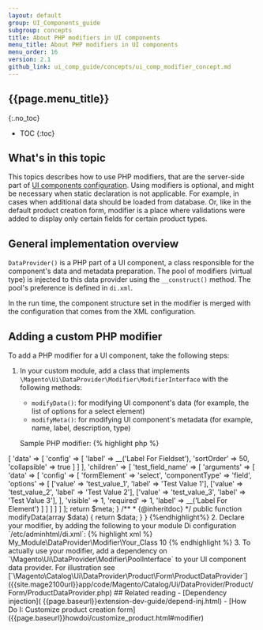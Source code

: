 ```yaml
---
layout: default
group: UI_Components_guide
subgroup: concepts
title: About PHP modifiers in UI components
menu_title: About PHP modifiers in UI components
menu_order: 16
version: 2.1
github_link: ui_comp_guide/concepts/ui_comp_modifier_concept.md
---
```


## {{page.menu_title}}  
{:.no_toc}

* TOC
{:toc}

## What's in this topic

This topics describes how to use PHP modifiers, that are the server-side part of [UI components configuration]({{page.baseurl}}ui_comp_guide/concepts/ui_comp_architecture_concept.html). Using modifiers is optional, and might be necessary when static declaration is not applicable. For example, in cases when additional data should be loaded from database. Or, like in the default product creation form, modifier is a place where validations were added to display only certain fields for certain product types.

## General implementation overview

`DataProvider()` is a PHP part of a UI component, a class responsible for the component's data and metadata preparation. The pool of modifiers (virtual type) is injected to this data provider using the `__construct()` method. The pool's preference is defined in `di.xml`.

In the run time, the component structure set in the modifier is merged with the configuration that comes from the XML configuration.

## Adding a custom PHP modifier

To add a PHP modifier for a UI component, take the following steps:

1. In your custom module, add a class that implements `\Magento\Ui\DataProvider\Modifier\ModifierInterface` with the following methods:
	- `modifyData()`: for modifying UI component's data (for example, the list of options for a select element)
	- `modifyMeta()`: for modifying UI component's metadata (for example, name, label, description, type)
   
   Sample PHP modifier:
{% highlight php %}

<?php

use Magento\Catalog\Ui\DataProvider\Product\Form\Modifier\AbstractModifier;

class Example extends AbstractModifier
{
    public function modifyMeta(array $meta)
    {
        $meta['test_fieldset_name'] = [
            'arguments' => [
                'data' => [
                    'config' => [
                        'label' => __('Label For Fieldset'),
                        'sortOrder' => 50,
                        'collapsible' => true
                    ]
                ]
            ],
            'children' => [
                'test_field_name' => [
                    'arguments' => [
                        'data' => [
                            'config' => [
                                'formElement' => 'select',
                                'componentType' => 'field',
                                'options' => [
                                    ['value' => 'test_value_1', 'label' => 'Test Value 1'],
                                    ['value' => 'test_value_2', 'label' => 'Test Value 2'],
                                    ['value' => 'test_value_3', 'label' => 'Test Value 3'],
                                ],
                                'visible' => 1,
                                'required' => 1,
                                'label' => __('Label For Element')
                            ]
                        ]
                    ]
                ]
            ]
        ];

 return $meta;
    }

    /**
     * {@inheritdoc}
     */
    public function modifyData(array $data)
    {
        return $data;
    }
}
{%endhighlight%}

2. Declare your modifier, by adding the following to your module Di configuration `<Your_Module>/etc/adminhtml/di.xml`:

{% highlight xml %}
    <virtualType name="My_Module\Ui\DataProvider\Modifier\Pool" type="Magento\Ui\DataProvider      \Modifier\Pool">
        <arguments>
            <argument name="modifiers" xsi:type="array">
                <item name="modifier_name" xsi:type="array">
                    <item name="class" xsi:type="string">My_Module\DataProvider\Modifier\Your_Class</item>
                    <item name="sortOrder" xsi:type="number">10</item>
                </item>
            </argument>
        </arguments>
    </virtualType>
{% endhighlight %}

3. To actually use your modifier, add a dependency on `\Magento\Ui\DataProvider\Modifier\PoolInterface` to your UI component data provider. For illustration see [`\Magento\Catalog\Ui\DataProvider\Product\Form\ProductDataProvider`]({{site.mage2100url}}app/code/Magento/Catalog/Ui/DataProvider/Product/Form/ProductDataProvider.php)


## Related reading

- [Dependency injection]( {{page.baseurl}}extension-dev-guide/depend-inj.html)
- [How Do I: Customize product creation form]({{page.baseurl}}howdoi/customize_product.html#modifier)